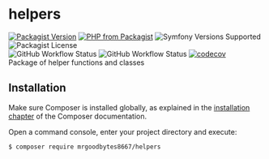 # helpers
[![Packagist Version](https://img.shields.io/packagist/v/mrgoodbytes8667/helpers?logo=packagist&logoColor=FFF&style=flat)](https://packagist.org/packages/mrgoodbytes8667/helpers)
[![PHP from Packagist](https://img.shields.io/packagist/php-v/mrgoodbytes8667/helpers?logo=php&logoColor=FFF&style=flat)](https://packagist.org/packages/mrgoodbytes8667/helpers)
![Symfony Versions Supported](https://img.shields.io/endpoint?url=https%3A%2F%2Fshields.mrgoodbytes.dev%2Fshield%2Fsymfony%2F%255E6.2&logoColor=FFF&style=flat)
![Packagist License](https://img.shields.io/packagist/l/mrgoodbytes8667/helpers?style=flat)  
![GitHub Workflow Status](https://img.shields.io/github/workflow/status/mrgoodbytes8667/helpers/release?label=stable&logo=github&logoColor=FFF&style=flat)
![GitHub Workflow Status](https://img.shields.io/github/workflow/status/mrgoodbytes8667/helpers/tests?logo=github&logoColor=FFF&style=flat)
[![codecov](https://img.shields.io/codecov/c/github/mrgoodbytes8667/helpers?logo=codecov&logoColor=FFF&style=flat)](https://codecov.io/gh/mrgoodbytes8667/helpers)  
Package of helper functions and classes

## Installation

Make sure Composer is installed globally, as explained in the
[installation chapter](https://getcomposer.org/doc/00-intro.md)
of the Composer documentation.

Open a command console, enter your project directory and execute:

```console
$ composer require mrgoodbytes8667/helpers
```